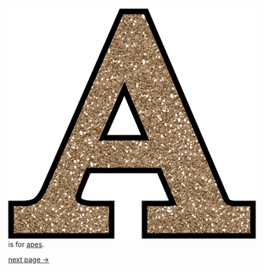 ![ape](../images/a.png)
is for [apes](https://en.wikipedia.org/wiki/Planet_of_the_Apes).

[next page ->](pages/letter-b.md)